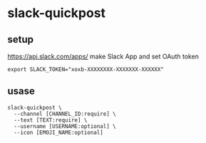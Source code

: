# slack-quickpost

## setup

https://api.slack.com/apps/
make Slack App and set OAuth token

```
export SLACK_TOKEN="xoxb-XXXXXXXX-XXXXXXX-XXXXXX"
```

## usase

```
slack-quickpost \
  --channel [CHANNEL_ID:require] \
  --text [TEXT:require] \
  --username [USERNAME:optional] \
  --icon [EMOJI_NAME:optional]
```
